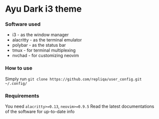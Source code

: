 # Ayu Dark i3 theme

### Software used
 - i3 - as the window manager
 - alacritty - as the terminal emulator
 - polybar - as the status bar
 - tmux - for terminal multiplexing
 - nvchad - for customizing neovim

### How to use 
Simply run `git clone https://github.com/repliqa/user_config.git ~/.config/`

### Requirements
You need `alacritty>=0.13`, `neovim>=0.9.5`
Read the latest documentations of the software for up-to-date info
